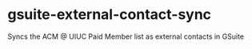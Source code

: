 # gsuite-external-contact-sync
Syncs the ACM @ UIUC Paid Member list as external contacts in GSuite
